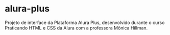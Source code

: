 # alura-plus
Projeto de interface da Plataforma Alura Plus, desenvolvido durante o curso Praticando HTML e CSS da Alura com a professora Mônica Hillman.
